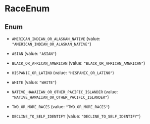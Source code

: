 

# RaceEnum

## Enum


* `AMERICAN_INDIAN_OR_ALASKAN_NATIVE` (value: `"AMERICAN_INDIAN_OR_ALASKAN_NATIVE"`)

* `ASIAN` (value: `"ASIAN"`)

* `BLACK_OR_AFRICAN_AMERICAN` (value: `"BLACK_OR_AFRICAN_AMERICAN"`)

* `HISPANIC_OR_LATINO` (value: `"HISPANIC_OR_LATINO"`)

* `WHITE` (value: `"WHITE"`)

* `NATIVE_HAWAIIAN_OR_OTHER_PACIFIC_ISLANDER` (value: `"NATIVE_HAWAIIAN_OR_OTHER_PACIFIC_ISLANDER"`)

* `TWO_OR_MORE_RACES` (value: `"TWO_OR_MORE_RACES"`)

* `DECLINE_TO_SELF_IDENTIFY` (value: `"DECLINE_TO_SELF_IDENTIFY"`)



